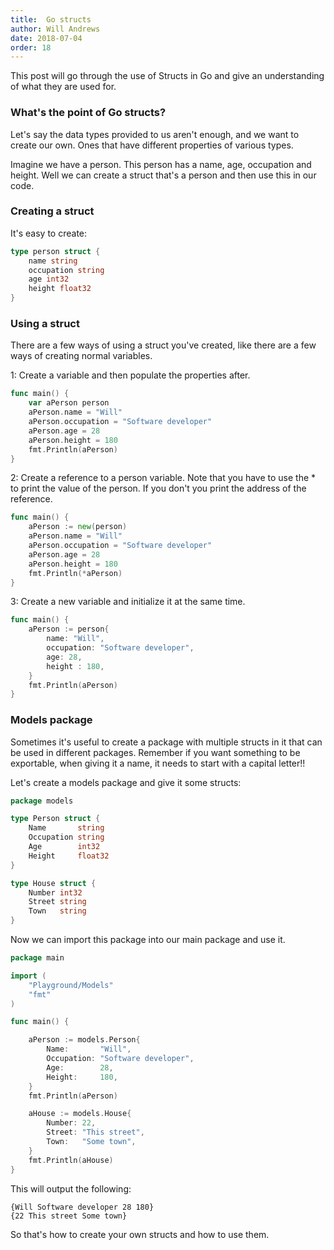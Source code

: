 ```yaml
---
title:  Go structs
author: Will Andrews
date: 2018-07-04
order: 18
---
```


This post will go through the use of Structs in Go and give an understanding of what they are used for.

### What's the point of Go structs?
Let's say the data types provided to us aren't enough, and we want to create our own. Ones that have different properties of various types. 

Imagine we have a person. This person has a name, age, occupation and height. Well we can create a struct that's a person and then use this in our code.

### Creating a struct

It's easy to create:
```go
type person struct {
    name string
    occupation string
    age int32
    height float32
}
```

### Using a struct

There are a few ways of using a struct you've created, like there are a few ways of creating normal variables.

1: Create a variable and then populate the properties after.
```go
func main() {
    var aPerson person 
    aPerson.name = "Will"
    aPerson.occupation = "Software developer"
    aPerson.age = 28
    aPerson.height = 180
    fmt.Println(aPerson)
}
```

2: Create a reference to a person variable. Note that you have to use the * to print the value of the person. If you don't you print the address of the reference.
```go
func main() {
    aPerson := new(person)
    aPerson.name = "Will"
    aPerson.occupation = "Software developer"
    aPerson.age = 28
    aPerson.height = 180
    fmt.Println(*aPerson)
}
```

3: Create a new variable and initialize it at the same time.
```go
func main() {
    aPerson := person{
        name: "Will",
        occupation: "Software developer",
        age: 28,
        height : 180,
    }
    fmt.Println(aPerson)
}
```

### Models package
Sometimes it's useful to create a package with multiple structs in it that can be used in different packages. Remember if you want something to be exportable, when giving it a name, it needs to start with a capital letter!!

Let's create a models package and give it some structs:
```go
package models

type Person struct {
	Name       string
	Occupation string
	Age        int32
	Height     float32
}

type House struct {
	Number int32
	Street string
	Town   string
}
```

Now we can import this package into our main package and use it.
```go
package main

import (
	"Playground/Models"
	"fmt"
)

func main() {

	aPerson := models.Person{
		Name:       "Will",
		Occupation: "Software developer",
		Age:        28,
		Height:     180,
	}
	fmt.Println(aPerson)

	aHouse := models.House{
		Number: 22,
		Street: "This street",
		Town:   "Some town",
	}
	fmt.Println(aHouse)
}
```

This will output the following:
```
{Will Software developer 28 180}
{22 This street Some town}
```

So that's how to create your own structs and how to use them.